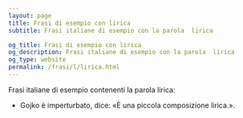 ```yaml
---
layout: page
title: Frasi di esempio con lirica 
subtitle: Frasi italiane di esempio con la parola  lirica

og_title: Frasi di esempio con lirica 
og_description: Frasi italiane di esempio con la parola  lirica
og_type: website
permalink: /frasi/l/lirica.html
---
```


Frasi italiane di esempio contenenti la parola lirica:


- Gojko è imperturbato, dice: «È una piccola composizione lirica.».
